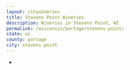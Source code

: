 ```yaml
---
layout: citywineries
title: Stevens Point Wineries
description: Wineries in Stevens Point, WI
permalink: /wisconsin/portage/stevens-point/
state: wi
county: portage
city: stevens point
---
```

-
